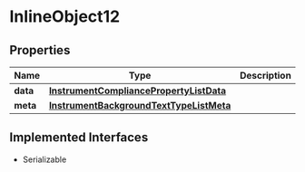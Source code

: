 

# InlineObject12


## Properties

Name | Type | Description | Notes
------------ | ------------- | ------------- | -------------
**data** | [**InstrumentCompliancePropertyListData**](InstrumentCompliancePropertyListData.md) |  |  [optional]
**meta** | [**InstrumentBackgroundTextTypeListMeta**](InstrumentBackgroundTextTypeListMeta.md) |  |  [optional]


## Implemented Interfaces

* Serializable


